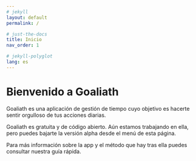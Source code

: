 ```yaml
---
# jekyll
layout: default
permalink: /

# just-the-docs
title: Inicio
nav_order: 1

# jekyll-polyglot
lang: es
---
```

# Bienvenido a Goaliath

Goaliath es una aplicación de gestión de tiempo cuyo objetivo es hacerte sentir orgulloso de tus acciones diarias.

Goaliath es gratuita y de código abierto. Aún estamos trabajando en ella, pero puedes bajarte la versión alpha desde el menú de esta página.

Para más información sobre la app y el método que hay tras ella puedes consultar nuestra guía rápida.